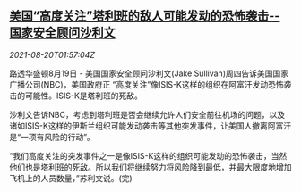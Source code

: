 <!--1629424862000-->
[美国“高度关注”塔利班的敌人可能发动的恐怖袭击--国家安全顾问沙利文](https://cn.reuters.com/article/us-sullivan-afg-taliban-isis-k-0820-idCNKBS2FL057)
------

<div><i>2021-08-20T01:57:04Z</i></div><p>路透华盛顿8月19日 - 美国国家安全顾问沙利文(Jake Sullivan)周四告诉美国国家广播公司(NBC)，美国政府正 “高度关注”像ISIS-K这样的组织在阿富汗发动恐怖袭击的可能性。ISIS-K是塔利班的死敌。</p><p>沙利文告诉NBC，考虑到塔利班是否会继续允许人们安全前往机场的问题，以及诸如ISIS-K这样的伊斯兰组织可能发动袭击等其他突发事件，让美国人撤离阿富汗是“一项有风险的行动”。</p><p>“我们高度关注的突发事件之一是像ISIS-K这样的组织可能发动的恐怖袭击，当然他们也是塔利班的死敌。所以我们将继续努力将风险降到最低，并最大限度地增加飞机上的人员数量，”苏利文说。(完)</p>

